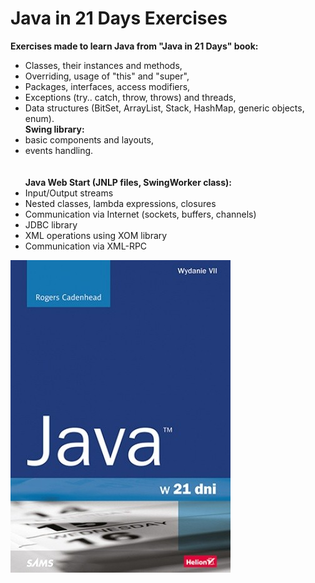 # Java in 21 Days Exercises
**Exercises made to learn Java from "Java in 21 Days" book:**
* Classes, their instances and methods,
* Overriding, usage of "this" and "super",
* Packages, interfaces, access modifiers,
* Exceptions (try.. catch, throw, throws) and threads,
* Data structures (BitSet, ArrayList, Stack, HashMap, generic objects, enum).<br/>
**Swing library:** <br/>
* basic components and layouts,<br/>
* events handling.<br/>  
<br/>**Java Web Start (JNLP files, SwingWorker class):**<br/>
* Input/Output streams
* Nested classes, lambda expressions, closures
* Communication via Internet (sockets, buffers, channels)
* JDBC library
* XML operations using XOM library
* Communication via XML-RPC

![java21](https://github.com/KarolinaLewinska/Java21Days_Exercises/blob/main/java21.jpg)
